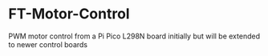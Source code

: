 # FT-Motor-Control
PWM motor control from a Pi Pico
L298N board initially but will be extended to newer control boards
